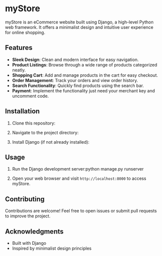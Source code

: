 # myStore

myStore is an eCommerce website built using Django, a high-level Python web framework. It offers a minimalist design and intuitive user experience for online shopping.

## Features

- **Sleek Design**: Clean and modern interface for easy navigation.
- **Product Listings**: Browse through a wide range of products categorized neatly.
- **Shopping Cart**: Add and manage products in the cart for easy checkout.
- **Order Management**: Track your orders and view order history.
- **Search Functionality**: Quickly find products using the search bar.
- **Payment**: Implement the functionality just need your merchant key and uncomment code.

## Installation

1. Clone this repository:

2. Navigate to the project directory:

3. Install Django (if not already installed):

## Usage

1. Run the Django development server:python manage.py runserver

2. Open your web browser and visit `http://localhost:8000` to access myStore.

## Contributing

Contributions are welcome! Feel free to open issues or submit pull requests to improve the project.

## Acknowledgments

- Built with Django
- Inspired by minimalist design principles

